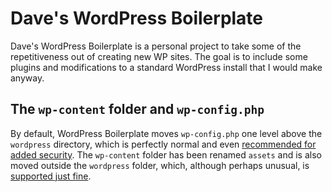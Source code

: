 # Dave's WordPress Boilerplate #

Dave's WordPress Boilerplate is a personal project to take some of the
repetitiveness out of creating new WP sites. The goal is to include
some plugins and modifications to a standard WordPress install that I
would make anyway.


## The `wp-content` folder and `wp-config.php` ##

By default, WordPress Boilerplate moves `wp-config.php` one level
above the `wordpress` directory, which is perfectly normal and even
[recommended for added security][1]. The `wp-content` folder has been
renamed `assets` and is also moved outside the `wordpress` folder,
which, although perhaps unusual, is [supported just fine][2].



[1]: http://codex.wordpress.org/Hardening_WordPress#Securing_wp-config.php
[2]: http://codex.wordpress.org/Editing_wp-config.php#Moving_wp-content
